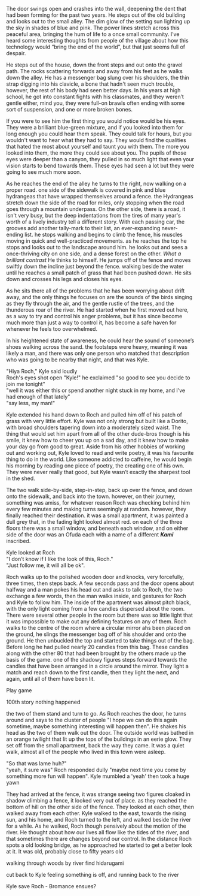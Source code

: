 The door swings open and crashes into the wall, deepening the dent that had been forming for the past two years. He steps out of the old building and looks out to the small alley. The dim glow of the setting sun lighting up the sky in shades of blue and pink. The power lines stretch across this peaceful area, bringing the hum of life to a once small community. I’ve heard some interesting thoughts from people of the village about how this technology would “bring the end of the world”, but that just seems full of despair. 

He steps out of the house, down the front steps and out onto the gravel path. The rocks scattering forwards and away from his feet as he walks down the alley. He has a messenger bag slung over his shoulders, the thin strap digging into his clavicle, a bone that hadn't seen much trouble, however, the rest of his body had seen better days. In his years at high school, he got into constant fights with his classmates, and they weren’t gentle either, mind you, they were full-on brawls often ending with some sort of suspension, and one or more broken bones.

If you were to see him the first thing you would notice would be his eyes. They were a brilliant blue-green mixture, and if you looked into them for long enough you could hear them speak. They could talk for hours, but you wouldn't want to hear what they had to say. They would find the qualities that hated the most about yourself and taunt you with them. The more you looked into them, the more they could see about you. The pupils of those eyes were deeper than a canyon, they pulled in so much light that even your vision starts to bend towards them. These eyes had seen a lot but they were going to see much more soon.

As he reaches the end of the alley he turns to the right, now walking on a proper road. one side of the sidewalk is covered in pink and blue hydrangeas that have wrapped themselves around a fence. the Hydrangeas stretch down the side of the road for miles, only stopping when the road goes through a mountain underpass. On the other side, there is a road, it isn't very busy, but the deep indentations from the tires of many year's worth of a lively industry tell a different story. With each passing car, the grooves add another tally-mark to their list, an ever-expanding never-ending list. he stops walking and begins to climb the fence, his muscles moving in quick and well-practiced movements. as he reaches the top he stops and looks out to the landscape around him. he looks out and sees a once-thriving city on one side, and a dense forest on the other. *What a brilliant contrast* He thinks to himself. He jumps off of the fence and moves swiftly down the incline just beyond the fence. walking beside the water until he reaches a small patch of grass that had been pushed down. He sits down and crosses his legs and closes his eyes.

As he sits there all of the problems that he has been worrying about drift away, and the only things he focuses on are the sounds of the birds singing as they fly through the air, and the gentle rustle of the trees, and the thunderous roar of the river. He had started when he first moved out here, as a way to try and control his anger problems, but it has since become much more than just a way to control it, has become a safe haven for whenever he feels too overwhelmed. 

In his heightened state of awareness, he could hear the sound of someone’s shoes walking across the sand. the footsteps were heavy, meaning it was likely a man, and there was only one person who matched that description who was going to be nearby that night, and that was Kyle.

"Hiya Roch," Kyle said loudly  
Roch's eyes shot open "Kyle!" he exclaimed "so good to see you decide to join me tonight"  
"well it was either this or spend another night stuck in my home, and I’ve had enough of that lately"  
"say less, my man!"  

Kyle extended his hand down to Roch and pulled him off of his patch of grass with very little effort. Kyle was not only strong but built like a Dorito, with broad shoulders tapering down into a moderately sized waist. The thing that would set him apart from all of the other dude-bros though is his smile, it knew how to cheer you up on a sad day, and it knew how to make your day go from good to great. Aside from his other hobbies of working out and working out, Kyle loved to read and write poetry, it was his favourite thing to do in the world. Like someone addicted to caffeine, he would begin his morning by reading one piece of poetry, the creating one of his own. They were never really that good, but Kyle wasn’t exactly the sharpest tool in the shed.

The two walk side-by-side, step-in-step, back up over the fence, and down onto the sidewalk, and back into the town. however, on their journey, something was amiss, for whatever reason Roch was checking behind him every few minutes and making turns seemingly at random. however, they finally reached their destination. it was a small apartment, it was painted a dull grey that, in the fading light looked almost red. on each of the three floors there was a small window, and beneath each window, and on either side of the door was an Ofuda each with a name of a different ***Kami*** inscribed.

Kyle looked at Roch   
"I don’t know if I like the look of this, Roch."  
"Just follow me, it will all be ok".  

Roch walks up to the polished wooden door and knocks, very forcefully, three times, then steps back. A few seconds pass and the door opens about halfway and a man pokes his head out and asks to talk to Roch, the two exchange a few words, then the man walks inside, and gestures for Roch and Kyle to follow him. The inside of the apartment was almost pitch black, with the only light coming from a few candles dispersed about the room. There were several other people in the room but there was so little light that it was impossible to make out any defining features on any of them. Roch walks to the centre of the room where a circular mirror ahs been placed on the ground, he slings the messenger bag off of his shoulder and onto the ground. He then unbuckled the top and started to take things out of the bag. Before long he had pulled nearly 20 candles from this bag. These candles along with the other 80 that had been brought by the others made up the basis of the game. one of the shadowy figures steps forward towards the candles that have been arranged in a circle around the mirror. They light a match and reach down to the first candle, then they light the next, and again, until all of them have been lit.


Play game

100th story nothing happened

the two of them stand and turn to go. As Roch reaches the door, he turns around and says to the cluster of people "I hope we can do this again sometime, maybe something interesting will happen then". He shakes his head as the two of them walk out the door. The outside world was bathed in an orange twilight that lit up the tops of the buildings in an eerie glow. They set off from the small apartment, back the way they came. It was a quiet walk, almost all of the people who lived in this town were asleep.

"So that was lame huh?"  
"yeah, it sure was" Roch responded dully "maybe next time you come by something more fun will happen".
Kyle mumbled a 'yeah' then took a huge yawn

They had arrived at the fence, it was strange seeing two figures cloaked in shadow climbing a fence, it looked very out of place. as they reached the bottom of hill on the other side of the fence. They looked at each other, then walked away from each other. Kyle walked to the east, towards the rising sun, and his home, and Roch turned to the left, and walked beside the river for a while. As he walked, Roch though pensively about the motion of the river. He thought about how our lives all flow like the tides of the river, and that sometimes there are changes beyond our control. In the distance Roch spots a old looking bridge, as he approached he started to get a better look at it. It was old, probably close to fifty years old

walking through woods by river find hidarugami

cut back to Kyle feeling something is off, and running back to the river

Kyle save Roch - Bromance ensues?